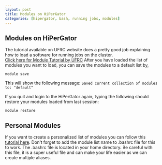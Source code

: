 ```yaml
---
layout: post
title: Modules on HiPerGator
categories: [hipergator, bash, running jobs, modules]
---
```



Modules on HiPerGator
------ 
The tutorial available on UFRC website does a pretty good job explaining how to load a software for running jobs on the cluster.  
[Click here for Module Tutorial by UFRC](https://help.rc.ufl.edu/doc/Modules_Basic_Usage) 
After you have loaded the list of modules you want to load, you can save the modules to a default list by,

    module save
    
This will show the following message: 
`Saved current collection of modules to: "default"` 

If you quit and login to the HiPerGator again, typing the following should restore your modules loaded from last session:

    module restore 
    

Personal Modules
------
If you want to create a personalized list of modules you can follow this [tutorial here](https://help.rc.ufl.edu/doc/Modules).  Don't forget to add the module list name to .bashrc file for this to work. The .bashrc file is located in your home directory. Be careful with this file, it is a super useful file and can make your life easier as we can create multiple aliases.
